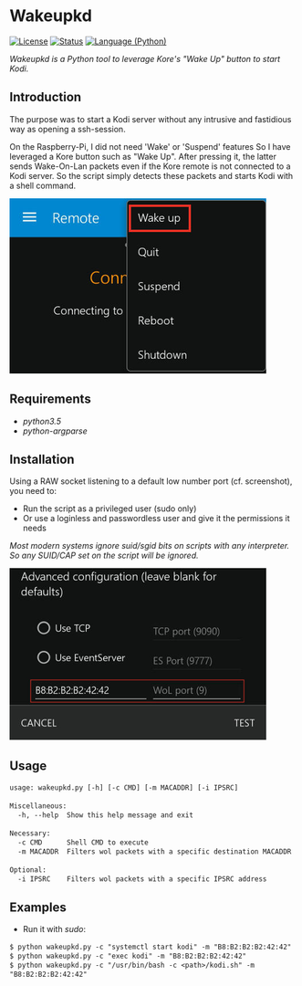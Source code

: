 Wakeupkd
==========

[![License](https://img.shields.io/badge/license-MIT-blue.svg?style=flat)](https://github.com/Ventto/wakeupkd/blob/master/LICENSE)
[![Status](https://img.shields.io/badge/status-experimental-orange.svg?style=flat)](https://github.com/Ventto/wakeupkd/)
[![Language (Python)](https://img.shields.io/badge/powered_by-Python-yellow.svg)](https://www.python.org/)

*Wakeupkd is a Python tool to leverage Kore's "Wake Up" button to start Kodi.*

Introduction
------------

The purpose was to start a Kodi server without any intrusive and fastidious way as
opening a ssh-session.

On the Raspberry-Pi, I did not need 'Wake' or 'Suspend' features
So I have leveraged a Kore button such as "Wake Up". After pressing it, the latter sends
Wake-On-Lan packets even if the Kore remote is not connected to a Kodi server.
So the script simply detects these packets and starts Kodi with a shell
command.

![Screenshot of Kore](doc/kore-btn.jpg)


Requirements
------------

* *python3.5*
* *python-argparse*

Installation
------------

Using a RAW socket listening to a default low number port (cf. screenshot),
you need to:

* Run the script as a privileged user (sudo only)
* Or use a loginless and passwordless user and give it the permissions it needs

*Most modern systems ignore suid/sgid bits on scripts with any interpreter.<br />
So any SUID/CAP set on the script will be ignored.*

![Screenshot of Kore](doc/kore-cfg.jpg)

Usage
-----

```
usage: wakeupkd.py [-h] [-c CMD] [-m MACADDR] [-i IPSRC]

Miscellaneous:
  -h, --help  Show this help message and exit

Necessary:
  -c CMD      Shell CMD to execute
  -m MACADDR  Filters wol packets with a specific destination MACADDR

Optional:
  -i IPSRC    Filters wol packets with a specific IPSRC address
```

Examples
-------

* Run it with *sudo*:

```
$ python wakeupkd.py -c "systemctl start kodi" -m "B8:B2:B2:B2:42:42"
$ python wakeupkd.py -c "exec kodi" -m "B8:B2:B2:B2:42:42"
$ python wakeupkd.py -c "/usr/bin/bash -c <path>/kodi.sh" -m "B8:B2:B2:B2:42:42"
```

